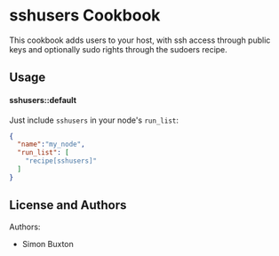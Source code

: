 sshusers Cookbook
================
This cookbook adds users to your host, with ssh access through public keys and optionally sudo rights through the sudoers recipe.

Usage
-----
#### sshusers::default
Just include `sshusers` in your node's `run_list`:

```json
{
  "name":"my_node",
  "run_list": [
    "recipe[sshusers]"
  ]
}
```

License and Authors
-------------------
Authors:
* Simon Buxton
